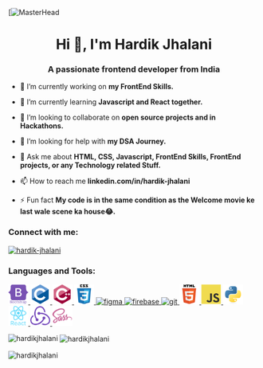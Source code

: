 [![MasterHead](https://media-exp1.licdn.com/dms/image/C4D16AQF5feYelj5EzA/profile-displaybackgroundimage-shrink_350_1400/0/1656188995098?e=1662595200&v=beta&t=yXQ5LCdQLN37CIMn5IioEo6ZLurClQ9qjgK1LCUaSg0)
<h1 align="center">Hi 👋, I'm Hardik Jhalani</h1>
<h3 align="center">A passionate frontend developer from India</h3>

- 🔭 I’m currently working on **my FrontEnd Skills.**

- 🌱 I’m currently learning **Javascript and React together.**

- 👯 I’m looking to collaborate on **open source projects and in Hackathons.**

- 🤝 I’m looking for help with **my DSA Journey.**

- 💬 Ask me about **HTML, CSS, Javascript, FrontEnd Skills, FrontEnd projects, or any Technology related Stuff.**

- 📫 How to reach me **linkedin.com/in/hardik-jhalani**

- ⚡ Fun fact **My code is in the same condition as the Welcome movie ke last wale scene ka house😂.**

<h3 align="left">Connect with me:</h3>
<p align="left">
<a href="https://linkedin.com/in/hardik-jhalani" target="blank"><img align="center" src="https://raw.githubusercontent.com/rahuldkjain/github-profile-readme-generator/master/src/images/icons/Social/linked-in-alt.svg" alt="hardik-jhalani" height="30" width="40" /></a>
</p>

<h3 align="left">Languages and Tools:</h3>
<p align="left"> <a href="https://getbootstrap.com" target="_blank" rel="noreferrer"> <img src="https://raw.githubusercontent.com/devicons/devicon/master/icons/bootstrap/bootstrap-plain-wordmark.svg" alt="bootstrap" width="40" height="40"/> </a> <a href="https://www.cprogramming.com/" target="_blank" rel="noreferrer"> <img src="https://raw.githubusercontent.com/devicons/devicon/master/icons/c/c-original.svg" alt="c" width="40" height="40"/> </a> <a href="https://www.w3schools.com/cpp/" target="_blank" rel="noreferrer"> <img src="https://raw.githubusercontent.com/devicons/devicon/master/icons/cplusplus/cplusplus-original.svg" alt="cplusplus" width="40" height="40"/> </a> <a href="https://www.w3schools.com/css/" target="_blank" rel="noreferrer"> <img src="https://raw.githubusercontent.com/devicons/devicon/master/icons/css3/css3-original-wordmark.svg" alt="css3" width="40" height="40"/> </a> <a href="https://www.figma.com/" target="_blank" rel="noreferrer"> <img src="https://www.vectorlogo.zone/logos/figma/figma-icon.svg" alt="figma" width="40" height="40"/> </a> <a href="https://firebase.google.com/" target="_blank" rel="noreferrer"> <img src="https://www.vectorlogo.zone/logos/firebase/firebase-icon.svg" alt="firebase" width="40" height="40"/> </a> <a href="https://git-scm.com/" target="_blank" rel="noreferrer"> <img src="https://www.vectorlogo.zone/logos/git-scm/git-scm-icon.svg" alt="git" width="40" height="40"/> </a> <a href="https://www.w3.org/html/" target="_blank" rel="noreferrer"> <img src="https://raw.githubusercontent.com/devicons/devicon/master/icons/html5/html5-original-wordmark.svg" alt="html5" width="40" height="40"/> </a> <a href="https://developer.mozilla.org/en-US/docs/Web/JavaScript" target="_blank" rel="noreferrer"> <img src="https://raw.githubusercontent.com/devicons/devicon/master/icons/javascript/javascript-original.svg" alt="javascript" width="40" height="40"/> </a> <a href="https://www.python.org" target="_blank" rel="noreferrer"> <img src="https://raw.githubusercontent.com/devicons/devicon/master/icons/python/python-original.svg" alt="python" width="40" height="40"/> </a> <a href="https://reactjs.org/" target="_blank" rel="noreferrer"> <img src="https://raw.githubusercontent.com/devicons/devicon/master/icons/react/react-original-wordmark.svg" alt="react" width="40" height="40"/> </a> <a href="https://redux.js.org" target="_blank" rel="noreferrer"> <img src="https://raw.githubusercontent.com/devicons/devicon/master/icons/redux/redux-original.svg" alt="redux" width="40" height="40"/> </a> <a href="https://sass-lang.com" target="_blank" rel="noreferrer"> <img src="https://raw.githubusercontent.com/devicons/devicon/master/icons/sass/sass-original.svg" alt="sass" width="40" height="40"/> </a> </p>

<p><img align="left" src="https://github-readme-stats.vercel.app/api/top-langs?username=hardikjhalani&show_icons=true&locale=en&layout=compact" alt="hardikjhalani" /></p>

<p>&nbsp;<img align="center" src="https://github-readme-stats.vercel.app/api?username=hardikjhalani&show_icons=true&locale=en" alt="hardikjhalani" /></p>

<p><img align="center" src="https://github-readme-streak-stats.herokuapp.com/?user=hardikjhalani&" alt="hardikjhalani" /></p>

